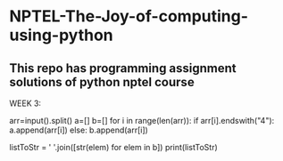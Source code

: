 # NPTEL-The-Joy-of-computing-using-python

## This repo has programming assignment solutions of python nptel course

WEEK 3:

arr=input().split()
a=[]
b=[]
for i in range(len(arr)):
  if arr[i].endswith("4"):
    a.append(arr[i])
  else:
    b.append(arr[i])
    
    
listToStr = ' '.join([str(elem) for elem in b])
print(listToStr)
   
